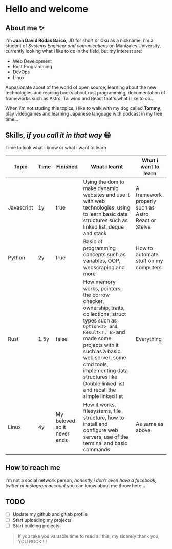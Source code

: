 # Hello and welcome

## **About me** ✨

I'm **Juan David Rodas Barco**, JD for short or Oku as a nickname, i'm a student of _Systems Engineer and comunications_ on Manizales University, currently looking what i like to do in the field, but my interest are:

- Web Development
- Rust Programming
- DevOps
- Linux

Appasionate about of the world of open source, learning about the new technologies and reading books about rust programming, documentation of frameworks such as Astro, Tailwind and React that's what i like to do...

When i'm not studing this topics, i like to walk with my dog called **Tommy**, play videogames and learning Japanese language with podcast in my free time...

## Skills, _if you call it in that way_ 😄

Time to look what i know or what i want to learn

| Topic | Time |  Finished | What i learnt | What i want to learn |
| ----- | ---- |  -------- | ------------ | --------------------- |
| Javascript | 1y | true | Using the dom to make dynamic websites and use it with web technologies, using to learn basic data structures such as linked list, deque and stack | A framework properly such as Astro, React or Stelve |
| Python | 2y | true | Basic of programming concepts such as variables, OOP, webscraping and more | How to automate stuff on my computers |
| Rust | 1.5y | false | How memory works, pointers, the borrow checker, ownership, traits, collections, struct types such as `Option<T> and Result<T, E>` and made some projects with it such as a basic web server, some cmd tools, implementing data structures like Double linked list and recall the simple linked list | Everything |
| Linux | 4y | My beloved so it never ends | How it works, filesystems, file structure, how to install and configure web servers, use of the terminal and basic commands | As same as above |

## How to reach me 

I'm not a social network person, _honestly i don't even have a facebook, twitter or instagram account_ you can know about me throw here...

## TODO

- [ ] Update my github and gitlab profile
- [ ] Start uploading my projects
- [ ] Start building projects

> If you take you valuable time to read all this, my sicerely thank you, YOU ROCK !!!
